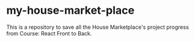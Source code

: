 # my-house-market-place
This is a repository to save all the House Marketplace's project progress from Course:  React Front to Back.
